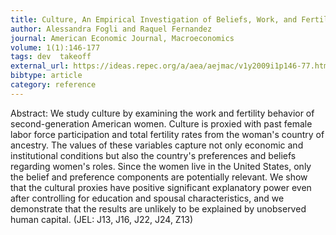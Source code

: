 ```yaml
---
title: Culture, An Empirical Investigation of Beliefs, Work, and Fertility
author: Alessandra Fogli and Raquel Fernandez
journal: American Economic Journal, Macroeconomics
volume: 1(1):146-177
tags: dev  takeoff
external_url: https://ideas.repec.org/a/aea/aejmac/v1y2009i1p146-77.html
bibtype: article
category: reference
---
```

Abstract: We study culture by examining the work and fertility behavior of second-generation American women. Culture is proxied with past female labor force participation and total fertility rates from the woman's country of ancestry. The values of these variables capture not only economic and institutional conditions but also the country's preferences and beliefs regarding women's roles. Since the women live in the United States, only the belief and preference components are potentially relevant. We show that the cultural proxies have positive significant explanatory power even after controlling for education and spousal characteristics, and we demonstrate that the results are unlikely to be explained by unobserved human capital. (JEL: J13, J16, J22, J24, Z13)
